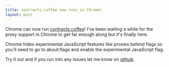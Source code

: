 ```yaml
---
title: contracts.coffee now runs in Chrome!
layout: post
---
```


Chrome can now run [contracts.coffee](http://disnetdev.com/contracts.coffee/)!
I've been waiting a while for the proxy support in Chrome to get far enough along but
it's finally here. 

Chrome hides experimental JavaScript features
like proxies behind flags so you'll need to go to 
about:flags and enable the experimental JavaScript flag.

Try it out and if you run into any issues let me know on 
[github](https://github.com/disnet/contracts.coffee/issues?direction=desc&sort=created&state=open).
